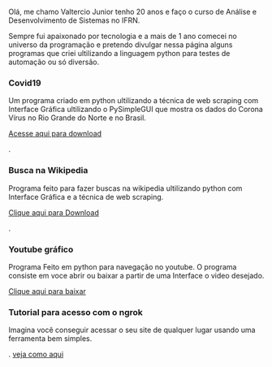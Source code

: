 Olá, me chamo Valtercio Junior tenho 20 anos e faço o curso de Análise e Desenvolvimento de Sistemas no IFRN.

Sempre fui apaixonado por tecnologia e a mais de 1 ano comecei no universo da programação e pretendo divulgar nessa página alguns programas que criei ultilizando a linguagem python para testes de automação ou só diversão.

### Covid19


Um programa criado em python ultilizando a técnica de web scraping com Interface Gráfica ultilizando o PySimpleGUI que mostra os dados do Corona Vírus no Rio Grande do Norte e no Brasil.



[Acesse aqui para download](https://github.com/valtercioj/dados_Covid19)

.

### Busca na Wikipedia

Programa feito para fazer buscas na wikipedia ultilizando python com Interface Gráfica e a técnica de web scraping.

[Clique aqui para Download](https://github.com/valtercioj/busca_wikipedia)

.

### Youtube gráfico

Programa Feito em python para navegação no youtube. O programa consiste em voce abrir ou baixar a partir de uma Interface o video desejado.

[Clique aqui para baixar](https://github.com/valtercioj/youtube)


### Tutorial para acesso com o ngrok
Imagina você conseguir acessar o seu site de qualquer lugar usando uma ferramenta bem simples.

.
[veja como aqui](https://valtercioj.github.io/amostras_pessoais/ngrok/)
